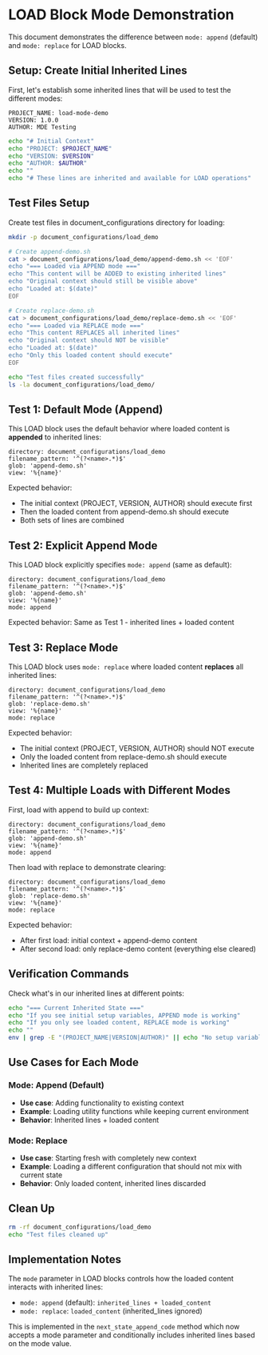 # LOAD Block Mode Demonstration

This document demonstrates the difference between `mode: append` (default) and `mode: replace` for LOAD blocks.

## Setup: Create Initial Inherited Lines

First, let's establish some inherited lines that will be used to test the different modes:

```vars :setup_environment
PROJECT_NAME: load-mode-demo
VERSION: 1.0.0
AUTHOR: MDE Testing
```

```bash :create_initial_context
echo "# Initial Context"
echo "PROJECT: $PROJECT_NAME"
echo "VERSION: $VERSION" 
echo "AUTHOR: $AUTHOR"
echo ""
echo "# These lines are inherited and available for LOAD operations"
```

## Test Files Setup

Create test files in document_configurations directory for loading:

```bash :create_test_files
mkdir -p document_configurations/load_demo

# Create append-demo.sh
cat > document_configurations/load_demo/append-demo.sh << 'EOF'
echo "=== Loaded via APPEND mode ==="
echo "This content will be ADDED to existing inherited lines"
echo "Original context should still be visible above"
echo "Loaded at: $(date)"
EOF

# Create replace-demo.sh  
cat > document_configurations/load_demo/replace-demo.sh << 'EOF'
echo "=== Loaded via REPLACE mode ==="
echo "This content REPLACES all inherited lines"
echo "Original context should NOT be visible"
echo "Loaded at: $(date)"
echo "Only this loaded content should execute"
EOF

echo "Test files created successfully"
ls -la document_configurations/load_demo/
```

## Test 1: Default Mode (Append)

This LOAD block uses the default behavior where loaded content is **appended** to inherited lines:

```load :test_append_mode
directory: document_configurations/load_demo
filename_pattern: '^(?<name>.*)$'
glob: 'append-demo.sh'
view: '%{name}'
```

Expected behavior:
- The initial context (PROJECT, VERSION, AUTHOR) should execute first
- Then the loaded content from append-demo.sh should execute
- Both sets of lines are combined

## Test 2: Explicit Append Mode

This LOAD block explicitly specifies `mode: append` (same as default):

```load :test_explicit_append
directory: document_configurations/load_demo  
filename_pattern: '^(?<name>.*)$'
glob: 'append-demo.sh'
view: '%{name}'
mode: append
```

Expected behavior: Same as Test 1 - inherited lines + loaded content

## Test 3: Replace Mode

This LOAD block uses `mode: replace` where loaded content **replaces** all inherited lines:

```load :test_replace_mode
directory: document_configurations/load_demo
filename_pattern: '^(?<name>.*)$' 
glob: 'replace-demo.sh'
view: '%{name}'
mode: replace
```

Expected behavior:
- The initial context (PROJECT, VERSION, AUTHOR) should NOT execute
- Only the loaded content from replace-demo.sh should execute
- Inherited lines are completely replaced

## Test 4: Multiple Loads with Different Modes

First, load with append to build up context:

```load :build_context_append
directory: document_configurations/load_demo
filename_pattern: '^(?<name>.*)$'
glob: 'append-demo.sh' 
view: '%{name}'
mode: append
```

Then load with replace to demonstrate clearing:

```load :clear_and_replace
directory: document_configurations/load_demo
filename_pattern: '^(?<name>.*)$'
glob: 'replace-demo.sh'
view: '%{name}'
mode: replace  
```

Expected behavior:
- After first load: initial context + append-demo content
- After second load: only replace-demo content (everything else cleared)

## Verification Commands

Check what's in our inherited lines at different points:

```bash :check_inherited_state
echo "=== Current Inherited State ==="
echo "If you see initial setup variables, APPEND mode is working"
echo "If you only see loaded content, REPLACE mode is working"
echo ""
env | grep -E "(PROJECT_NAME|VERSION|AUTHOR)" || echo "No setup variables found - likely REPLACE mode was used"
```

## Use Cases for Each Mode

### Mode: Append (Default)
- **Use case**: Adding functionality to existing context
- **Example**: Loading utility functions while keeping current environment
- **Behavior**: Inherited lines + loaded content

### Mode: Replace  
- **Use case**: Starting fresh with completely new context
- **Example**: Loading a different configuration that should not mix with current state
- **Behavior**: Only loaded content, inherited lines discarded

## Clean Up

```bash :cleanup
rm -rf document_configurations/load_demo
echo "Test files cleaned up"
```

## Implementation Notes

The `mode` parameter in LOAD blocks controls how the loaded content interacts with inherited lines:

- `mode: append` (default): `inherited_lines + loaded_content`  
- `mode: replace`: `loaded_content` (inherited_lines ignored)

This is implemented in the `next_state_append_code` method which now accepts a mode parameter and conditionally includes inherited lines based on the mode value. 
